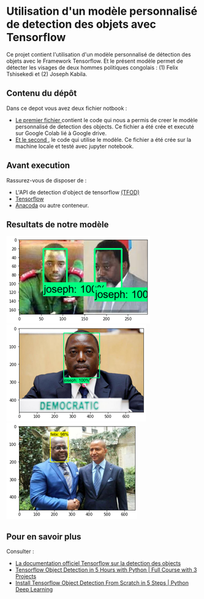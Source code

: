# Utilisation d'un modèle personnalisé de detection des objets  avec Tensorflow

Ce projet contient l'utilisation d'un modèle personnalisé de détection des objets avec le Framework Tensorflow. Et le présent modèle permet de détecter les visages de deux hommes politiques congolais : (1) Felix Tshisekedi et (2) Joseph Kabila.

## Contenu du dépôt
Dans ce depot vous avez deux fichier notbook :
* [Le premier fichier ](Entrainement_du_model_et_detection_.ipynb) contient le code qui nous a permis de creer le modèle personnalisé de detection des objects.  Ce fichier a été crée et executé sur Google Colab lié à Google drive.
* [Et le second ](test.ipynb), le code qui utilise le modèle. Ce fichier a été crée sur la machine locale et testé avec jupyter notebook.

## Avant execution
Rassurez-vous de disposer de :
* L'API de detection d'object de tensorflow <a href="https://www.tensorflow.org/hub/tutorials/object_detection">(TFOD) 
* [Tensorflow](https://www.tensorflow.org/install?hl=fr) 
* [Anacoda](https://www.anaconda.com/products/individual) ou autre conteneur.


## Resultats de notre modèle

<img src="images/output/sortie1.png">
<img src="images/output/sortie2.png">
<img src="images/output/sortie3.png">

## Pour en savoir plus
Consulter :

* [La documentation officiel Tensorflow sur la detection des objects](https://tensorflow-object-detection-api-tutorial.readthedocs.io/")
* [Tensorflow Object Detection in 5 Hours with Python | Full Course with 3 Projects](https://youtu.be/yqkISICHH-U)
* [Install Tensorflow Object Detection From Scratch in 5 Steps | Python Deep Learning](https://youtu.be/dZh_ps8gKgs)
